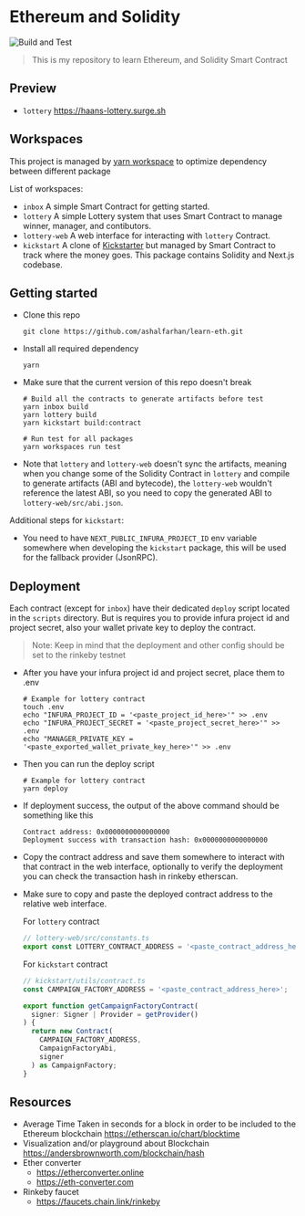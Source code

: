 # Ethereum and Solidity

![Build and Test](https://github.com/ashalfarhan/learn-eth/actions/workflows/CI.yml/badge.svg)

> This is my repository to learn Ethereum, and Solidity Smart Contract

## Preview

- `lottery` https://haans-lottery.surge.sh

## Workspaces

This project is managed by [yarn workspace](https://classic.yarnpkg.com/lang/en/docs/workspaces/) to optimize dependency between different package

List of workspaces:

- `inbox` A simple Smart Contract for getting started.
- `lottery` A simple Lottery system that uses Smart Contract to manage winner, manager, and contibutors.
- `lottery-web` A web interface for interacting with `lottery` Contract.
- `kickstart` A clone of [Kickstarter](https://www.kickstarter.com/) but managed by Smart Contract to track where the money goes. This package contains Solidity and Next.js codebase.

## Getting started

- Clone this repo
  ```shell
  git clone https://github.com/ashalfarhan/learn-eth.git
  ```
- Install all required dependency
  ```shell
  yarn
  ```
- Make sure that the current version of this repo doesn't break

  ```shell
  # Build all the contracts to generate artifacts before test
  yarn inbox build
  yarn lottery build
  yarn kickstart build:contract

  # Run test for all packages
  yarn workspaces run test
  ```

- Note that `lottery` and `lottery-web` doesn't sync the artifacts, meaning when you change some of the Solidity Contract in `lottery` and compile to generate artifacts (ABI and bytecode), the `lottery-web` wouldn't reference the latest ABI, so you need to copy the generated ABI to `lottery-web/src/abi.json`.

Additional steps for `kickstart`:

- You need to have `NEXT_PUBLIC_INFURA_PROJECT_ID` env variable somewhere when developing the `kickstart` package, this will be used for the fallback provider (JsonRPC).

## Deployment

Each contract (except for `inbox`) have their dedicated `deploy` script located in the `scripts` directory. But is requires you to provide infura project id and project secret, also your wallet private key to deploy the contract.

> Note: Keep in mind that the deployment and other config should be set to the rinkeby testnet

- After you have your infura project id and project secret, place them to .env

  ```shell
  # Example for lottery contract
  touch .env
  echo "INFURA_PROJECT_ID = '<paste_project_id_here>'" >> .env
  echo "INFURA_PROJECT_SECRET = '<paste_project_secret_here>'" >> .env
  echo "MANAGER_PRIVATE_KEY = '<paste_exported_wallet_private_key_here>'" >> .env
  ```

- Then you can run the deploy script
  ```shell
  # Example for lottery contract
  yarn deploy
  ```
- If deployment success, the output of the above command should be something like this
  ```shell
  Contract address: 0x0000000000000000
  Deployment success with transaction hash: 0x0000000000000000
  ```
- Copy the contract address and save them somewhere to interact with that contract in the web interface, optionally to verify the deployment you can check the transaction hash in rinkeby etherscan.

- Make sure to copy and paste the deployed contract address to the relative web interface.

  For `lottery` contract

  ```ts
  // lottery-web/src/constants.ts
  export const LOTTERY_CONTRACT_ADDRESS = '<paste_contract_address_here>';
  ```

  For `kickstart` contract

  ```ts
  // kickstart/utils/contract.ts
  const CAMPAIGN_FACTORY_ADDRESS = '<paste_contract_address_here>';

  export function getCampaignFactoryContract(
    signer: Signer | Provider = getProvider()
  ) {
    return new Contract(
      CAMPAIGN_FACTORY_ADDRESS,
      CampaignFactoryAbi,
      signer
    ) as CampaignFactory;
  }
  ```

## Resources

- Average Time Taken in seconds for a block in order to be included to the Ethereum blockchain https://etherscan.io/chart/blocktime
- Visualization and/or playground about Blockchain https://andersbrownworth.com/blockchain/hash
- Ether converter
  - https://etherconverter.online
  - https://eth-converter.com
- Rinkeby faucet
  - https://faucets.chain.link/rinkeby
